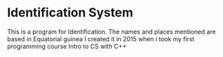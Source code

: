 # Identification System
This is a program for Identification.
The names and places mentioned are based in Equatorial guinea
I created it in 2015 when i took my first programming course Intro to CS with C++
